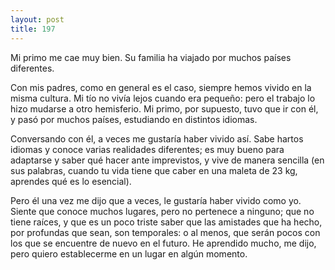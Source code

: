 ```yaml
---
layout: post
title: 197
---
```


Mi primo me cae muy bien. Su familia ha viajado por muchos países diferentes.

Con mis padres, como en general es el caso, siempre hemos vivido en la misma cultura. Mi tío no vivía lejos cuando era pequeño: pero el trabajo lo hizo mudarse a otro hemisferio. Mi primo, por supuesto, tuvo que ir con él, y pasó por muchos países, estudiando en distintos idiomas.

Conversando con él, a veces me gustaría haber vivido así. Sabe hartos idiomas y conoce varias realidades diferentes; es muy bueno para adaptarse y saber qué hacer ante imprevistos, y vive de manera sencilla (en sus palabras, cuando tu vida tiene que caber en una maleta de 23 kg, aprendes qué es lo esencial).

Pero él una vez me dijo que a veces, le gustaría haber vivido como yo. Siente que conoce muchos lugares, pero no pertenece a ninguno; que no tiene raíces, y que es un poco triste saber que las amistades que ha hecho, por profundas que sean, son temporales: o al menos, que serán pocos con los que se encuentre de nuevo en el futuro. He aprendido mucho, me dijo, pero quiero establecerme en un lugar en algún momento.

